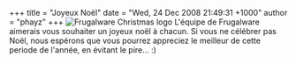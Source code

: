 +++
title = "Joyeux Noël"
date = "Wed, 24 Dec 2008 21:49:31 +1000"
author = "phayz"
+++
![Frugalware Christmas logo](images/data/logo-christmas.png)
 L'équipe de Frugalware aimerais vous souhaiter un joyeux noël à chacun. Si vous ne célébrer pas Noël, nous espérons que vous pourrez appreciez le meilleur de cette periode de l'année, en évitant le pire... :)